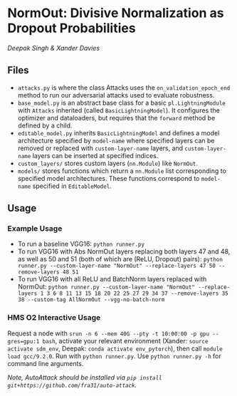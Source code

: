 # NormOut: Divisive Normalization as Dropout Probabilities
*Deepak Singh & Xander Davies*

## Files 

- `attacks.py` is where the class Attacks uses the `on_validation_epoch_end` method to run our adversarial attacks used to evaluate robustness.
- `base_model.py` is an abstract base class for a basic `pl.LightningModule` with `Attacks` inherited (called `BasicLightningModel`). It configures the optimizer and dataloaders, but requires that the `forward` method be defined by a child.
- `editable_model.py` inherits `BasicLightningModel` and defines a model architecture specified by `model-name` where specified layers can be removed or replaced with `custom-layer-name` layers, and `custom-layer-name` layers can be inserted at specified indices.
- `custom_layers/` stores custom layers (`nn.Module`) like `NormOut`.
- `models/` stores functions which return a `nn.Module` list corresponding to specified model architectures. These functions correspond to `model-name` specified in `EditableModel`.

## Usage 

### Example Usage
- To run a baseline VGG16: `python runner.py`
- To run VGG16 with Abs NormOut layers replacing both layers 47 and 48, as well as 50 and 51 (both of which are (ReLU, Dropout) pairs): `python runner.py --custom-layer-name "NormOut" --replace-layers 47 50 --remove-layers 48 51`
- To run VGG16 with all ReLU and BatchNorm layers replaced with NormOut: `python runner.py --custom-layer-name "NormOut" --replace-layers 1 3 6 8 11 13 15 18 20 22 25 27 29 34 37 --remove-layers 35 38 --custom-tag AllNormOut --vgg-no-batch-norm`


### HMS O2 Interactive Usage

Request a node with `srun -n 6 --mem 40G --pty -t 10:00:00 -p gpu --gres=gpu:1 bash`, activate your relevant environment (Xander: `source activate sdm_env`, Deepak: `conda activate env_pytorch`), then call `module load gcc/9.2.0`. Run with `python runner.py`.  Use `python runner.py -h` for command line arguments. 

*Note, AutoAttack should be installed via `pip install git+https://github.com/fra31/auto-attack`.*